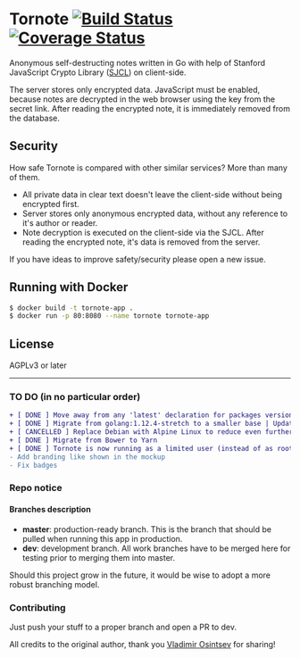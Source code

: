 # Tornote [![Build Status](https://travis-ci.org/cig0/tornote.svg?branch=master)](https://travis-ci.org/osminogin/tornote) [![Coverage Status](https://coveralls.io/repos/github/cig0/tornote/badge.svg?branch=master)](https://coveralls.io/github/cig0/tornote?branch=master)

Anonymous self-destructing notes written in Go with help of Stanford JavaScript Crypto Library ([SJCL](https://crypto.stanford.edu/sjcl/)) on client-side.

The server stores only encrypted data. JavaScript must be enabled, because notes are decrypted in the web browser using the key from the secret link. After reading the encrypted note, it is immediately removed from the database.

## Security

How safe Tornote is compared with other similar services? More than many of them.

+ All private data in clear text doesn't leave the client-side without being encrypted first.
+ Server stores only anonymous encrypted data, without any reference to it's author or reader.
+ Note decryption is executed on the client-side via the SJCL. After reading the encrypted note, it's data is removed from the server.

If you have ideas to improve safety/security please open a new issue.

## Running with Docker

```bash
$ docker build -t tornote-app .
$ docker run -p 80:8080 --name tornote tornote-app
```

## License

AGPLv3 or later

----

### TO DO (in no particular order)

```diff
+ [ DONE ] Move away from any 'latest' declaration for packages versions
+ [ DONE ] Migrate from golang:1.12.4-stretch to a smaller base | Update: with the new base image being debian:buster-20190326-slim and additional cleaning steps implemented, the size of the new image is now about 64% smaller than the original one
+ [ CANCELLED ] Replace Debian with Alpine Linux to reduce even further the image size | Update: not worth the time and effort as the gain is marginal
+ [ DONE ] Migrate from Bower to Yarn
+ [ DONE ] Tornote is now running as a limited user (instead of as root) for enhanced security
- Add branding like shown in the mockup
- Fix badges
```

### Repo notice

#### Branches description

+ **master**: production-ready branch. This is the branch that should be pulled when running this app in production.
+ **dev**: development branch. All work branches have to be merged here for testing prior to merging them into master.

Should this project grow in the future, it would be wise to adopt a more robust branching model.

### Contributing

Just push your stuff to a proper branch and open a PR to dev.

All credits to the original author, thank you [Vladimir Osintsev](https://github.com/osminogin) for sharing!